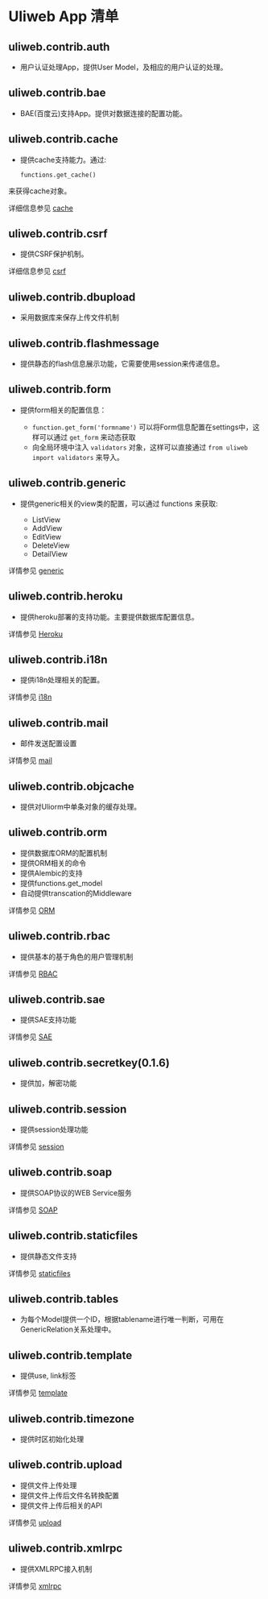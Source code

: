 # Uliweb App 清单


## uliweb.contrib.auth


* 用户认证处理App，提供User Model，及相应的用户认证的处理。


## uliweb.contrib.bae


* BAE(百度云)支持App。提供对数据连接的配置功能。


## uliweb.contrib.cache


* 提供cache支持能力。通过:

    ```
    functions.get_cache()
    ```

来获得cache对象。

详细信息参见 [cache](cache.html)


## uliweb.contrib.csrf


* 提供CSRF保护机制。

详细信息参见 [csrf](app_csrf.html)


## uliweb.contrib.dbupload


* 采用数据库来保存上传文件机制


## uliweb.contrib.flashmessage


* 提供静态的flash信息展示功能，它需要使用session来传递信息。


## uliweb.contrib.form


* 提供form相关的配置信息：

    * `function.get_form('formname')` 可以将Form信息配置在settings中，这样可以通过 `get_form`
        来动态获取
    * 向全局环境中注入 `validators` 对象，这样可以直接通过 `from uliweb import validators`
        来导入。



## uliweb.contrib.generic


* 提供generic相关的view类的配置，可以通过 functions 来获取:

    * ListView
    * AddView
    * EditView
    * DeleteView
    * DetailView


详情参见 [generic](generic.html)


## uliweb.contrib.heroku


* 提供heroku部署的支持功能。主要提供数据库配置信息。

详情参见 [Heroku](heroku.html)


## uliweb.contrib.i18n


* 提供i18n处理相关的配置。

详情参见 [i18n](i18n.html)


## uliweb.contrib.mail


* 邮件发送配置设置

详情参见 [mail](mail.html)


## uliweb.contrib.objcache


* 提供对Uliorm中单条对象的缓存处理。


## uliweb.contrib.orm


* 提供数据库ORM的配置机制
* 提供ORM相关的命令
* 提供Alembic的支持
* 提供functions.get_model
* 自动提供transcation的Middleware

详情参见 [ORM](orm.html)


## uliweb.contrib.rbac


* 提供基本的基于角色的用户管理机制

详情参见 [RBAC](app_rbac.html)


## uliweb.contrib.sae


* 提供SAE支持功能

详情参见 [SAE](sae.html)


## uliweb.contrib.secretkey(0.1.6)


* 提供加，解密功能


## uliweb.contrib.session


* 提供session处理功能

详情参见 [session](session.html)


## uliweb.contrib.soap


* 提供SOAP协议的WEB Service服务

详情参见 [SOAP](app_soap.html)


## uliweb.contrib.staticfiles


* 提供静态文件支持

详情参见 [staticfiles](app_staticfiles.html)


## uliweb.contrib.tables


* 为每个Model提供一个ID，根据tablename进行唯一判断，可用在GenericRelation关系处理中。


## uliweb.contrib.template


* 提供use, link标签

详情参见 [template](template.html)


## uliweb.contrib.timezone


* 提供时区初始化处理


## uliweb.contrib.upload


* 提供文件上传处理
* 提供文件上传后文件名转換配置
* 提供文件上传后相关的API

详情参见 [upload](app_upload.html)


## uliweb.contrib.xmlrpc


* 提供XMLRPC接入机制

详情参见 [xmlrpc](xmlrpc.html)

